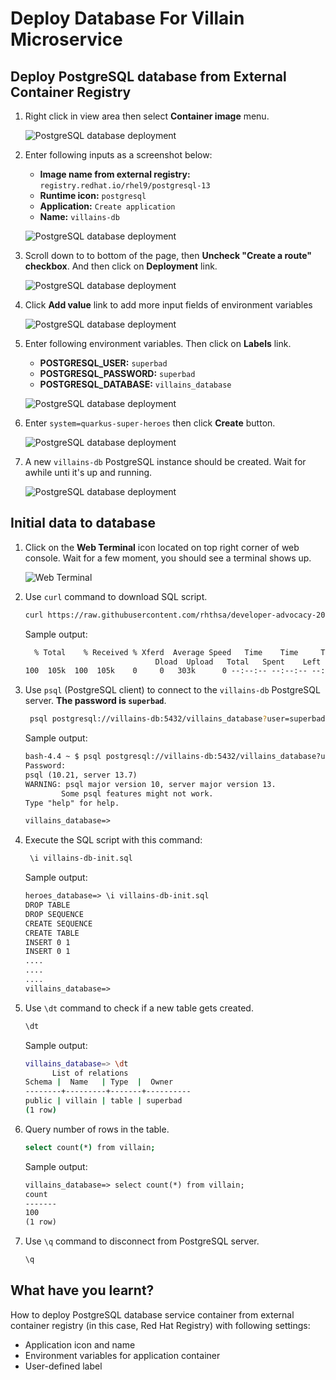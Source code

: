# Deploy Database For Villain Microservice

## Deploy PostgreSQL database from External Container Registry

1. Right click in view area then select **Container image** menu.

    ![PostgreSQL database deployment](image/database-deployment/deploy-db-9.png)

2. Enter following inputs as a screenshot below:

    - **Image name from external registry:** `registry.redhat.io/rhel9/postgresql-13`
    - **Runtime icon:** `postgresql`
    - **Application:** `Create application`
    - **Name:** `villains-db`

    ![PostgreSQL database deployment](image/database-deployment/deploy-db-10.png)

3. Scroll down to to bottom of the page, then **Uncheck "Create a route" checkbox**. And then click on **Deployment** link.

    ![PostgreSQL database deployment](image/database-deployment/deploy-db-12.png)

4. Click **Add value** link to add more input fields of environment variables

    ![PostgreSQL database deployment](image/database-deployment/deploy-db-13.png)

5. Enter following environment variables. Then click on **Labels** link.

    - **POSTGRESQL_USER:** `superbad`
    - **POSTGRESQL_PASSWORD:** `superbad`
    - **POSTGRESQL_DATABASE:** `villains_database`

    ![PostgreSQL database deployment](image/database-deployment/deploy-db-14.png)

6. Enter `system=quarkus-super-heroes` then click **Create** button.

    ![PostgreSQL database deployment](image/database-deployment/deploy-db-15.png)

7. A new `villains-db` PostgreSQL instance should be created. Wait for awhile unti it's up and running.

    ![PostgreSQL database deployment](image/database-deployment/deploy-db-16.png)

## Initial data to database

1. Click on the **Web Terminal** icon located on top right corner of web console. Wait for a few moment, you should see a terminal shows up.

    ![Web Terminal](image/database-deployment/deploy-db-17.png)

2. Use `curl` command to download SQL script.

    ```sh
    curl https://raw.githubusercontent.com/rhthsa/developer-advocacy-2022/main/manifest/super-heroes/villains-db-init.sql -o villains-db-init.sql
    ```

    Sample output:

    ```txt
      % Total    % Received % Xferd  Average Speed   Time    Time     Time  Current
                                 Dload  Upload   Total   Spent    Left  Speed
    100  105k  100  105k    0     0   303k      0 --:--:-- --:--:-- --:--:--  303k
    ```

3. Use `psql` (PostgreSQL client) to connect to the `villains-db` PostgreSQL server. **The password is `superbad`**.

    ```sh
     psql postgresql://villains-db:5432/villains_database?user=superbad
    ```

    Sample output:

    ```txt
    bash-4.4 ~ $ psql postgresql://villains-db:5432/villains_database?user=superbad
    Password:
    psql (10.21, server 13.7)
    WARNING: psql major version 10, server major version 13.
            Some psql features might not work.
    Type "help" for help.

    villains_database=>
    ```

4. Execute the SQL script with this command:

    ```sh
     \i villains-db-init.sql
    ```

    Sample output:

    ```txt
    heroes_database=> \i villains-db-init.sql
    DROP TABLE
    DROP SEQUENCE
    CREATE SEQUENCE
    CREATE TABLE
    INSERT 0 1
    INSERT 0 1
    ....
    ....
    ....
    villains_database=>
    ```

5. Use `\dt` command to check if a new table gets created.

    ```sh
    \dt
    ```

    Sample output:

    ```sh
    villains_database=> \dt
          List of relations
    Schema |  Name   | Type  |  Owner
    --------+---------+-------+----------
    public | villain | table | superbad
    (1 row)
    ```

6. Query number of rows in the table.

    ```sh
    select count(*) from villain;
    ```

    Sample output:

    ```txt
    villains_database=> select count(*) from villain;
    count
    -------
    100
    (1 row)
    ```

7. Use `\q` command to disconnect from PostgreSQL server.

    ```sh
    \q
    ```

## What have you learnt?

How to deploy PostgreSQL database service container from external container registry (in this case, Red Hat Registry) with following settings:

- Application icon and name
- Environment variables for application container
- User-defined label
